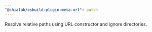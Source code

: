 ```yaml
---
"@chialab/esbuild-plugin-meta-url": patch
---
```


Resolve relative paths using URL constructor and ignore directories.
